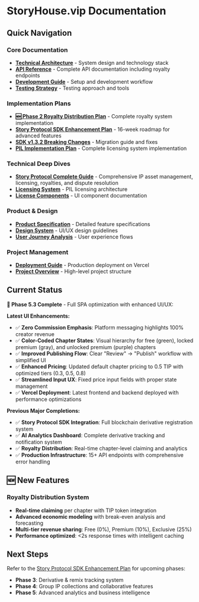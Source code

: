 # StoryHouse.vip Documentation

## Quick Navigation

### Core Documentation
- [**Technical Architecture**](./TECHNICAL_ARCHITECTURE.md) - System design and technology stack
- [**API Reference**](./API_REFERENCE.md) - Complete API documentation including royalty endpoints
- [**Development Guide**](./DEVELOPMENT_GUIDE.md) - Setup and development workflow
- [**Testing Strategy**](./TESTING_STRATEGY.md) - Testing approach and tools

### Implementation Plans  
- [**🆕 Phase 2 Royalty Distribution Plan**](./plan/phase-2-royalty-distribution-implementation-plan.md) - Complete royalty system implementation
- [**Story Protocol SDK Enhancement Plan**](./plan/story-protocol-sdk-enhancement-plan.md) - 16-week roadmap for advanced features
- [**SDK v1.3.2 Breaking Changes**](./plan/sdk-v1.3.2-breaking-changes-summary.md) - Migration guide and fixes
- [**PIL Implementation Plan**](./plan/sdk-upgrade-and-pil-implementation-plan.md) - Complete licensing system implementation

### Technical Deep Dives
- [**Story Protocol Complete Guide**](./STORY_PROTOCOL_GUIDE.md) - Comprehensive IP asset management, licensing, royalties, and dispute resolution
- [**Licensing System**](./technical/LICENSING_SYSTEM.md) - PIL licensing architecture
- [**License Components**](./technical/LICENSE_COMPONENTS.md) - UI component documentation

### Product & Design
- [**Product Specification**](./product/SPECIFICATION.md) - Detailed feature specifications
- [**Design System**](./product/DESIGN.md) - UI/UX design guidelines
- [**User Journey Analysis**](./product/USER_SCENARIO_BRANCHING_MODEL.md) - User experience flows

### Project Management
- [**Deployment Guide**](./project/DEPLOYMENT.md) - Production deployment on Vercel
- [**Project Overview**](./project/OVERVIEW.md) - High-level project structure

## Current Status

**🎉 Phase 5.3 Complete** - Full SPA optimization with enhanced UI/UX:

**Latest UI Enhancements:**
- ✅ **Zero Commission Emphasis**: Platform messaging highlights 100% creator revenue
- ✅ **Color-Coded Chapter States**: Visual hierarchy for free (green), locked premium (gray), and unlocked premium (purple) chapters  
- ✅ **Improved Publishing Flow**: Clear "Review" → "Publish" workflow with simplified UI
- ✅ **Enhanced Pricing**: Updated default chapter pricing to 0.5 TIP with optimized tiers (0.3, 0.5, 0.8)
- ✅ **Streamlined Input UX**: Fixed price input fields with proper state management
- ✅ **Vercel Deployment**: Latest frontend and backend deployed with performance optimizations

**Previous Major Completions:**
- ✅ **Story Protocol SDK Integration**: Full blockchain derivative registration system
- ✅ **AI Analytics Dashboard**: Complete derivative tracking and notification system  
- ✅ **Royalty Distribution**: Real-time chapter-level claiming and analytics
- ✅ **Production Infrastructure**: 15+ API endpoints with comprehensive error handling

## 🆕 New Features

### Royalty Distribution System
- **Real-time claiming** per chapter with TIP token integration
- **Advanced economic modeling** with break-even analysis and forecasting
- **Multi-tier revenue sharing**: Free (0%), Premium (10%), Exclusive (25%)
- **Performance optimized**: <2s response times with intelligent caching

## Next Steps

Refer to the [Story Protocol SDK Enhancement Plan](./plan/story-protocol-sdk-enhancement-plan.md) for upcoming phases:
- **Phase 3**: Derivative & remix tracking system
- **Phase 4**: Group IP collections and collaborative features
- **Phase 5**: Advanced analytics and business intelligence